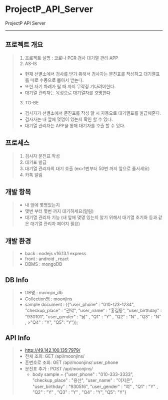 # ProjectP_API_Server
ProjectP API Server

-------

## 프로젝트 개요
> 1. 프로젝트 설명 : 코로나 PCR 검사 대기열 관리 APP
> 2. AS-IS 
>- 현재 선별소에서 검사를 받기 위해서 검사자는 문진표를 작성하고 대기열표를 따로 수동으로 뽑아서 받는다. 
>- 또한 자기 차례가 될 때 까지 무작정 기다려야한다.
>- 대기열 관리자는 육성으로 대기열자를 호명한다.
> 3. TO-BE
>- 검사자가 선별소에서 문진표를 작성 할 시 자동으로 대기열표를 발급해준다.
>- 검사자는 내 앞에 몇명이 있는지 확인 할 수 있다.
>- 대기열 관리자는 APP을 통해 대기자를 호출 할 수 있다.

## 프로세스
> 1. 검사자 문진표 작성 
> 2. 대기표 발급 
> 3. 대기열 관리자의 대기 호출 (ex>1번부터 50번 까지 앞으로 줄서세요) 
> 4. 카톡 알림 

## 개발 항목
> - 내 앞에 몇명있는지
> - 몇번 부터 몇번 까지 대기하세요(알림)
> - 대기열 관리자 기능 (내 앞에 몇명 있는지 알기 위해서 대기열 초기화 등과 같은 대기열 관리자 페이지 필요) 
 
## 개발 환경
> - back : nodejs v16.13.1 express
> - front : android , react
> - DBMS : mongoDB 


## DB Info
> - DB명 : moonjin_db
> - Collection명 : moonjins
> - sample document : 
>	({"user_phone" : "010-123-1234", "checkup_place" : "관악", "user_name" : "홍길동", "user_birthday" : "930101", "user_gender" : "남" , "Q1" : "Y" , "Q2" : "N" , "Q3" : "N" , >"Q4" : "Y", "Q5": "Y"});


## API  Info
> - http://49.142.100.135:7979/
> - 전체 조회: GET /api/moonjins/ 
> - 폰번호로 조회: GET /api/moonjins/:user_phone
> - 문진표 추가 : POST /api/moonjins/ 
>   - body sample = {"user_phone" : "010-333-3333", 
"checkup_place" : "용산", 
"user_name" : "이지은", 
"user_birthday" : "930516", 
"user_gender" : "여" , 
"Q1" : "Y" , 
"Q2" : "Y" , 
"Q3" : "Y" , 
"Q4" : "Y", 
"Q5": "Y"}
